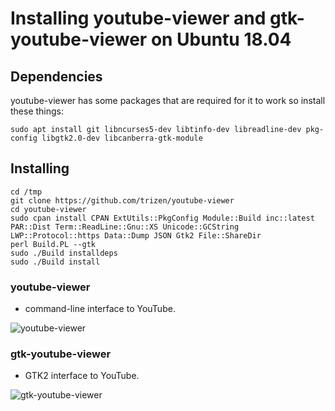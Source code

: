 # Installing youtube-viewer and gtk-youtube-viewer on Ubuntu 18.04

## Dependencies
youtube-viewer has some packages that are required for it to work so install these things:
```
sudo apt install git libncurses5-dev libtinfo-dev libreadline-dev pkg-config libgtk2.0-dev libcanberra-gtk-module
```
## Installing
```
cd /tmp
git clone https://github.com/trizen/youtube-viewer     
cd youtube-viewer
sudo cpan install CPAN ExtUtils::PkgConfig Module::Build inc::latest PAR::Dist Term::ReadLine::Gnu::XS Unicode::GCString LWP::Protocol::https Data::Dump JSON Gtk2 File::ShareDir
perl Build.PL --gtk
sudo ./Build installdeps
sudo ./Build install
```
### youtube-viewer

* command-line interface to YouTube.

![youtube-viewer](https://user-images.githubusercontent.com/614513/32416613-c3daa6a6-c254-11e7-9739-ed7bf93d188c.png)

### gtk-youtube-viewer

* GTK2 interface to YouTube.

![gtk-youtube-viewer](https://user-images.githubusercontent.com/614513/32453099-10d14b3e-c324-11e7-942b-13a38c424341.png)
